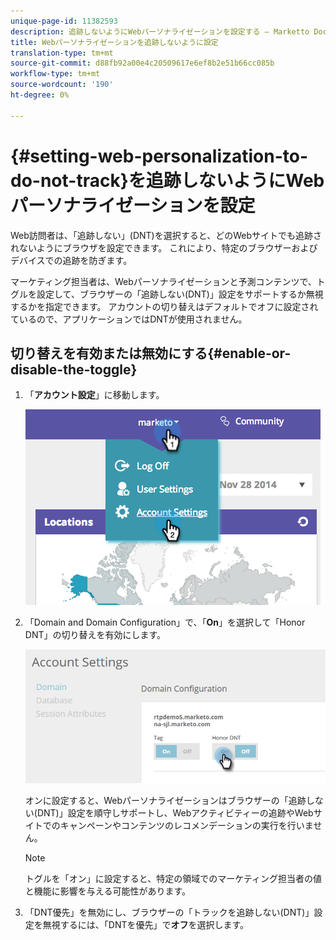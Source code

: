 ```yaml
---
unique-page-id: 11382593
description: 追跡しないようにWebパーソナライゼーションを設定する — Marketto Docs — 製品ドキュメント
title: Webパーソナライゼーションを追跡しないように設定
translation-type: tm+mt
source-git-commit: d88fb92a00e4c20509617e6ef8b2e51b66cc085b
workflow-type: tm+mt
source-wordcount: '190'
ht-degree: 0%

---
```



# {#setting-web-personalization-to-do-not-track}を追跡しないようにWebパーソナライゼーションを設定

Web訪問者は、「追跡しない」(DNT)を選択すると、どのWebサイトでも追跡されないようにブラウザを設定できます。 これにより、特定のブラウザーおよびデバイスでの追跡を防ぎます。

マーケティング担当者は、Webパーソナライゼーションと予測コンテンツで、トグルを設定して、ブラウザーの「追跡しない(DNT)」設定をサポートするか無視するかを指定できます。 アカウントの切り替えはデフォルトでオフに設定されているので、アプリケーションではDNTが使用されません。

## 切り替えを有効または無効にする{#enable-or-disable-the-toggle}

1. 「**アカウント設定**」に移動します。

   ![](assets/image2014-12-1-23-3a3-3a12.png)

1. 「Domain and Domain Configuration」で、「**On**」を選択して「Honor DNT」の切り替えを有効にします。

   ![](assets/two-1.png)

   オンに設定すると、Webパーソナライゼーションはブラウザーの「追跡しない(DNT)」設定を順守しサポートし、Webアクティビティーの追跡やWebサイトでのキャンペーンやコンテンツのレコメンデーションの実行を行いません。

   >[!NOTE]
   >
   >トグルを「オン」に設定すると、特定の領域でのマーケティング担当者の値と機能に影響を与える可能性があります。

1. 「DNT優先」を無効にし、ブラウザーの「トラックを追跡しない(DNT)」設定を無視するには、「DNTを優先」で&#x200B;**オフ**&#x200B;を選択します。


